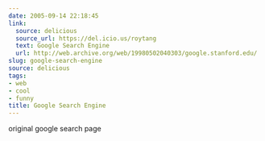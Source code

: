 ```yaml
---
date: 2005-09-14 22:18:45
link:
  source: delicious
  source_url: https://del.icio.us/roytang
  text: Google Search Engine
  url: http://web.archive.org/web/19980502040303/google.stanford.edu/
slug: google-search-engine
source: delicious
tags:
- web
- cool
- funny
title: Google Search Engine
---
```


original google search page